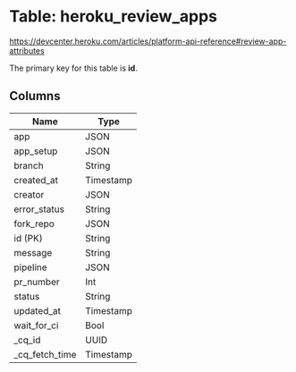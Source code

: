 # Table: heroku_review_apps
https://devcenter.heroku.com/articles/platform-api-reference#review-app-attributes

The primary key for this table is **id**.


## Columns
| Name          | Type          |
| ------------- | ------------- |
|app|JSON|
|app_setup|JSON|
|branch|String|
|created_at|Timestamp|
|creator|JSON|
|error_status|String|
|fork_repo|JSON|
|id (PK)|String|
|message|String|
|pipeline|JSON|
|pr_number|Int|
|status|String|
|updated_at|Timestamp|
|wait_for_ci|Bool|
|_cq_id|UUID|
|_cq_fetch_time|Timestamp|